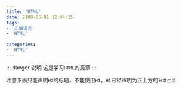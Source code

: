 ```yaml
---
title: 'HTML'
date: 2100-05-01 12:44:15
tags:
- '汇编语言'
- 'HTML'

categories:
- 'HTML'
---
```


::: danger 说明
 这是学习`HTML`的篇章
:::
<!-- more -->
注意下面只能声明`H2`的标题，不能使用`H1`，`H1`已经声明为正上方的`分享生活`
